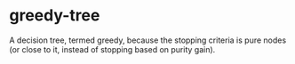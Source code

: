 # greedy-tree
A decision tree, termed greedy, because the stopping criteria is pure nodes (or close to it, instead of stopping based on purity gain).
